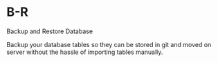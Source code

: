 # B-R
Backup and Restore Database

Backup your database tables so they can be stored in git and moved on server without the hassle of importing tables manually.
